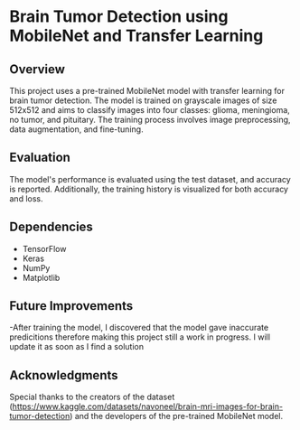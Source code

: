 # Brain Tumor Detection using MobileNet and Transfer Learning

## Overview
This project uses a pre-trained MobileNet model with transfer learning for brain tumor detection. The model is trained on grayscale images of size 512x512 and aims to classify images into four classes: glioma, meningioma, no tumor, and pituitary. The training process involves image preprocessing, data augmentation, and fine-tuning.


## Evaluation
The model's performance is evaluated using the test dataset, and accuracy is reported. Additionally, the training history is visualized for both accuracy and loss.

## Dependencies
- TensorFlow
- Keras
- NumPy
- Matplotlib

## Future Improvements
-After training the model, I discovered that the model gave inaccurate predicitions therefore making this project still a work in progress. I will update it as soon as I find a solution

## Acknowledgments
Special thanks to the creators of the dataset (https://www.kaggle.com/datasets/navoneel/brain-mri-images-for-brain-tumor-detection) and the developers of the pre-trained MobileNet model.
